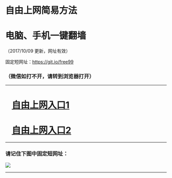 ﻿# 自由上网简易方法

# 电脑、手机一键翻墙

（2017/10/09 更新，网址有效）

固定短网址：https://git.io/free99

### （微信如打不开，请转到浏览器打开）


***





# &nbsp;&nbsp; <a href="http://ft127313177.fwq-tz-1001.info/fwqtz01.html?t=100900129922 " target="_blank">自由上网入口1</a>
# &nbsp;&nbsp; <a href="http://ft2479112619.fwq-tz-1002.info/fwqtz02.html?t=100900130535 " target="_blank">自由上网入口2</a>
***

### 请记住下图中固定短网址：

<img src="https://s3-us-west-2.amazonaws.com/fwq-1001/yjfq-20170905okok.png" /> 


***

